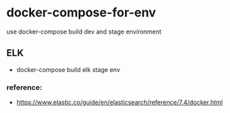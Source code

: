 # docker-compose-for-env
use docker-compose build dev and stage environment

## ELK
* docker-compose build elk stage env

### reference:
* https://www.elastic.co/guide/en/elasticsearch/reference/7.4/docker.html
